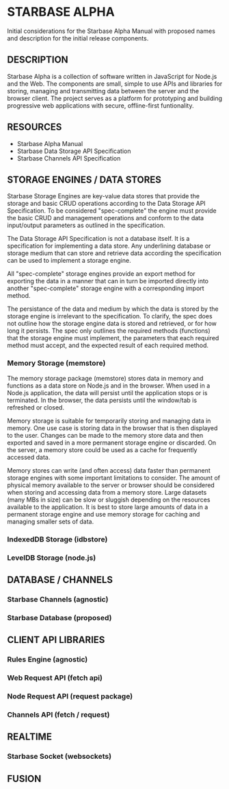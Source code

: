 # STARBASE ALPHA

Initial considerations for the Starbase Alpha Manual with proposed names and description for the initial release components.

## DESCRIPTION
Starbase Alpha is a collection of software written in JavaScript for Node.js and the Web. The components are small, simple to use APIs and libraries for storing, managing and transmitting data between the server and the browser client. The project serves as a platform for prototyping and building progressive web applications with secure, offline-first funtionality.

## RESOURCES

 - Starbase Alpha Manual
 - Starbase Data Storage API Specification
 - Starbase Channels API Specification

## STORAGE ENGINES / DATA STORES
Starbase Storage Engines are key-value data stores that provide the storage and basic CRUD operations according to the Data Storage API Specification. To be considered "spec-complete" the engine must provide the basic CRUD and management operations and conform to the data input/output parameters as outlined in the specification.

The Data Storage API Specification is not a database itself. It is a specification for implementing a data store. Any underlining database or storage medium that can store and retrieve data according the specification can be used to implement a storage engine.

All "spec-complete" storage engines provide an export method for exporting the data in a manner that can in turn be imported directly into another "spec-complete" storage engine with a corresponding import method.

The persistance of the data and medium by which the data is stored by the storage engine is irrelevant to the specification. To clarify, the spec does not outline how the storage engine data is stored and retrieved, or for how long it persists. The spec only outlines the required methods (functions) that the storage engine must implement, the parameters that each required method must accept, and the expected result of each required method.

### Memory Storage (memstore)
The memory storage package (memstore) stores data in memory and functions as a data store on Node.js and in the browser. When used in a Node.js application, the data will persist until the application stops or is terminated. In the browser, the data persists until the window/tab is refreshed or closed.

Memory storage is suitable for temporarily storing and managing data in memory. One use case is storing data in the browser that is then displayed to the user. Changes can be made to the memory store data and then exported and saved in a more permanent storage engine or discarded. On the server, a memory store could be used as a cache for frequently accessed data.

Memory stores can write (and often access) data faster than permanent storage engines with some important limitations to consider. The amount of physical memory available to the server or browser should be considered when storing and accessing data from a memory store. Large datasets (many MBs in size) can be slow or sluggish depending on the resources available to the application. It is best to store large amounts of data in a permanent storage engine and use memory storage for caching and managing smaller sets of data.

### IndexedDB Storage (idbstore)

### LevelDB Storage (node.js)

## DATABASE / CHANNELS

### Starbase Channels (agnostic)

### Starbase Database (proposed)

## CLIENT API LIBRARIES

### Rules Engine (agnostic)

### Web Request API (fetch api)

### Node Request API (request package)

### Channels API (fetch / request)

## REALTIME

### Starbase Socket (websockets)

## FUSION
